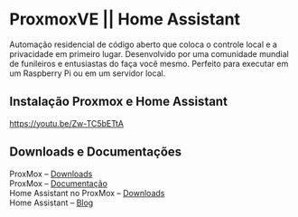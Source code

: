 # ProxmoxVE || Home Assistant
Automação residencial de código aberto que coloca o controle local e a privacidade em primeiro lugar. Desenvolvido por uma comunidade mundial de funileiros e entusiastas do faça você mesmo. Perfeito para executar em um Raspberry Pi ou em um servidor local.

## Instalação  Proxmox e Home Assistant

https://youtu.be/Zw-TC5bETtA

## Downloads e Documentações


ProxMox – [Downloads](https://proxmox.com/en/downloads/category/iso-images-pve)</br>
ProxMox – [Documentação](https://proxmox.com/en/downloads/category/documentation-pvee)</br>
Home Assistant no ProxMox – [Downloads](https://www.home-assistant.io/installation/alternative)</br>
Home Assistant – [Blog](https://www.home-assistant.io/blog/)
